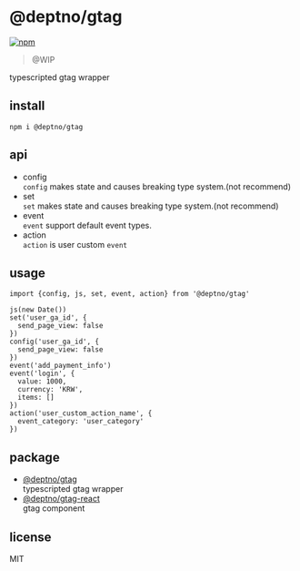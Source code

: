 # @deptno/gtag
[![npm](https://img.shields.io/npm/dt/@deptno/gtag.svg?style=for-the-badge)](https://www.npmjs.com/package/@deptno/gtag)

> @WIP

typescripted gtag wrapper

## install
```shell script
npm i @deptno/gtag
```

## api
- config  
  `config` makes state and causes breaking type system.(not recommend)
- set  
  `set` makes state and causes breaking type system.(not recommend)
- event  
  `event` support default event types.
- action  
  `action` is user custom `event`

## usage
```tsx
import {config, js, set, event, action} from '@deptno/gtag'

js(new Date())
set('user_ga_id', {
  send_page_view: false
})
config('user_ga_id', {
  send_page_view: false
})
event('add_payment_info')
event('login', {
  value: 1000,
  currency: 'KRW',
  items: []
})
action('user_custom_action_name', {
  event_category: 'user_category'
})
```

## package
- [@deptno/gtag](packages/gtag)  
  typescripted gtag wrapper
- [@deptno/gtag-react](packages/gtag-gtag)  
  gtag component

## license
MIT
